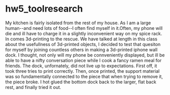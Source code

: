 hw5_toolresearch
================
My kitchen is fairly isolated from the rest of my house. As I am a large human--and need lots of food--I often find myself in it.Often, my phone will die and ill have to charge it in a slightly inconvenient way on my spice rack. In comes 3d-printing to 
the rescue. We have talked at length in this class about the usefullness of 3d-printed objects, I decided to test that quesiton 
for myself by joining countless others in making a 3d-printed iphone wall dock. I thought, not only will my phone be connveniently displayed, but ill be able to have a nifty conversation piece while I cook a fancy ramen meal for friends. The dock, unfornately, did not live up to expectations. First off, it took three tries to print correctly. Then, once printed, the support material was so fundamentally connected to the piece that when trying to remove it, the piece broke. I hot glued the bottom dock back to the larger, flat back rest, and finally tried it out. 
